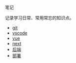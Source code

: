 笔记

记录学习日常、常用常忘的知识点。

- [git](./git/使用.md)
- [vscode](./vscode/使用.md)
- [vue](./vue/使用.md)
- [next](./next/使用.md)
- [后端]()
- [部署]()